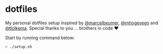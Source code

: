 # dotfiles

My personal dotfiles setup inspired by [@marcelbeumer](https://github.com/marcelbeumer), [@mhogeveen](https://github.com/mhogeveen) and [@tlolkema](https://github.com/tlolkema). Special thanks to you ... brothers in code :heart:

Start by running command below:

```zsh
> ./setup.sh
```
